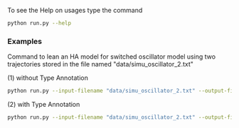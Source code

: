 To see the Help on usages type the command

```sh
python run.py --help
```



### Examples

Command to lean an HA model for switched oscillator model using two trajectories stored in the file named "data/simu_oscillator_2.txt"
    
(1) without Type Annotation
```sh
python run.py --input-filename "data/simu_oscillator_2.txt" --output-filename "oscillator_2.txt" --modes 4 --clustering-method 1 --ode-degree 1 --guard-degree 1 --segmentation-error-tol 0.100000 --threshold-correlation 0.890000 --threshold-distance 1.000000 --size-input-variable 0 --size-output-variable 2 --variable-types '' --pool-values '' --ode-speedup 50 --is-invariant True
```
(2) with Type Annotation
```sh
python run.py --input-filename "data/simu_oscillator_2.txt" --output-filename "oscillator_2.txt" --modes 4 --clustering-method 1 --ode-degree 1 --guard-degree 1 --segmentation-error-tol 0.100000 --threshold-correlation 0.890000 --threshold-distance 1.000000 --size-input-variable 0 --size-output-variable 2 --variable-types 'x0=t1,x1=t1' --pool-values '' --ode-speedup 50 --is-invariant True
```

